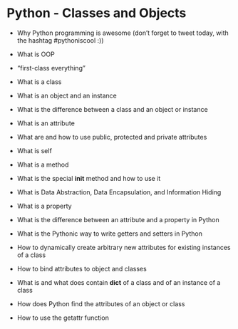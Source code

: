 # Python - Classes and Objects

+ Why Python programming is awesome (don’t forget to tweet today, with the hashtag #pythoniscool :))

+ What is OOP

+ “first-class everything”

+ What is a class

+ What is an object and an instance

+ What is the difference between a class and an object or instance

+ What is an attribute

+ What are and how to use public, protected and private attributes

+ What is self

+ What is a method

+ What is the special __init__ method and how to use it

+ What is Data Abstraction, Data Encapsulation, and Information Hiding

+ What is a property

+ What is the difference between an attribute and a property in Python

+ What is the Pythonic way to write getters and setters in Python

+ How to dynamically create arbitrary new attributes for existing instances of a class

+ How to bind attributes to object and classes

+ What is and what does contain __dict__ of a class and of an instance of a class

+ How does Python find the attributes of an object or class

+ How to use the getattr function

